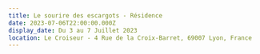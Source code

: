 ```yaml
---
title: Le sourire des escargots - Résidence
date: 2023-07-06T22:00:00.000Z
display_date: Du 3 au 7 Juillet 2023
location: Le Croiseur - 4 Rue de la Croix-Barret, 69007 Lyon, France
---
```

